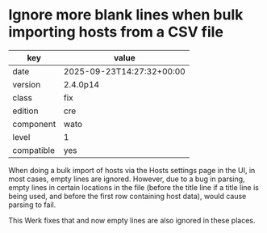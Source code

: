 [//]: # (werk v2)
# Ignore more blank lines when bulk importing hosts from a CSV file

key        | value
---------- | ---
date       | 2025-09-23T14:27:32+00:00
version    | 2.4.0p14
class      | fix
edition    | cre
component  | wato
level      | 1
compatible | yes

When doing a bulk import of hosts via the Hosts settings page in the UI, in
most cases, empty lines are ignored. However, due to a bug in parsing, empty
lines in certain locations in the file (before the title line if a title line
is being used, and before the first row containing host data), would cause
parsing to fail.

This Werk fixes that and now empty lines are also ignored in these places.
